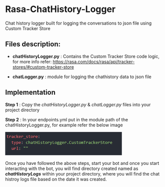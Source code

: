 # Rasa-ChatHistory-Logger

Chat history logger built for logging the conversations to json file using Custom Tracker Store

## Files description:
- **chatHistoryLogger.py** : Contains the Custom Tracker Store code logic, 
                             for more info refer: https://rasa.com/docs/rasa/api/tracker-stores/#custom-tracker-store
                             
- **chatLogger.py** : module for logging the chathistory data to json file                            

## Implementation

**Step 1** : Copy the *chatHistoryLogger.py* & *chatLogger.py* files into your project directory

**Step 2** : In your endpoints.yml put in the module path of the chatHistoryLogger.py, for example refer the below image

![ScreenShot](https://github.com/JiteshGaikwad/Rasa-ChatHistory-Logger/blob/master/endpoints_yml.PNG)

Once you have followed the above steps, start your bot and once you start interacting with the bot, you will find directory created named as ***chatHistoryLogs*** within your project directory, where you will find the chat histroy logs file based on the date it was created.
